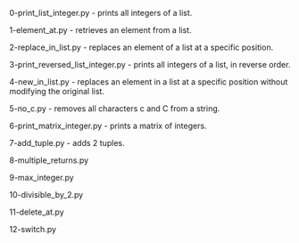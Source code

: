 0-print_list_integer.py - prints all integers of a list.

1-element_at.py - retrieves an element from a list.

2-replace_in_list.py - replaces an element of a list at a specific position.

3-print_reversed_list_integer.py - prints all integers of a list, in reverse order.

4-new_in_list.py - replaces an element in a list at a specific position without modifying the original list.

5-no_c.py - removes all characters c and C from a string.

6-print_matrix_integer.py - prints a matrix of integers.

7-add_tuple.py - adds 2 tuples.

8-multiple_returns.py

9-max_integer.py

10-divisible_by_2.py

11-delete_at.py

12-switch.py
